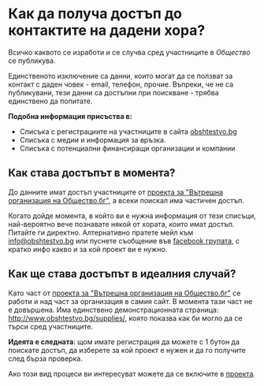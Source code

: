 # Как да получа достъп до контактите на дадени хора?

Всичко каквото се изработи и се случва сред участниците в *Общество* се публикува.

Единственото изключение са данни, които могат да се ползват за контакт с даден човек - еmail, телефон, прочие. Въпреки, че не са публикувани, тези данни са достъпни при поискване - трябва единствено да попитате.

**Подобна информация присъства в:**
 - Списъка с регистрациите на участниците в сайта [obshtestvo.bg](obshtestvo.bg)
 - Списъка с медии и информация за връзка. 
 - Списъка с потенциални финансиращи организации и компании

## Как става достъпът в момента?
До данните имат достъп участниците от [проекта за "Вътрешна организация на Общество.бг"](../projects/obshtestvo-organization.md#readme), а всеки поискал има частичен достъп.

Когато дойде момента, в който ви е нужна информация от тези списъци, най-вероятно вече познавате някой от хората, които имат достъп. Питайте ги директно. Алтернативно пратете мейл към info@obshtestvo.bg или пуснете съобщение във [facebook групата](https://www.facebook.com/groups/obshtestvo/), с кратко инфо какво и за кой проект ви е нужно.

## Как ще става достъпът в идеалния случай?
Като част от [проекта за "Вътрешна организация на Общество.бг"](../projects/obshtestvo-organization.md#readme) се работи и над част за организация в самия сайт. В момента тази част не е довършена. Има единствено демонстрационната страница: http://www.obshtestvo.bg/supplies/, която показва как би могло да се търси сред участниците.

**Идеята е следната**: щом имате регистрация да можете с 1 бутон да поискате достъп, да изберете за кой проект е нужен и да го получите след бърза проверка. 

Ако този вид процеси ви интересуват можете да се включите в [проекта](../projects/obshtestvo-organization.md#readme).